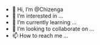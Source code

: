 - 👋 Hi, I’m @Chizenga
- 👀 I’m interested in ...
- 🌱 I’m currently learning ...
- 💞️ I’m looking to collaborate on ...
- 📫 How to reach me ...

<!---
Chizenga/Chizenga is a ✨ special ✨ repository because its `README.md` (this file) appears on your GitHub profile.
You can click the Preview link to take a look at your changes.
--->
